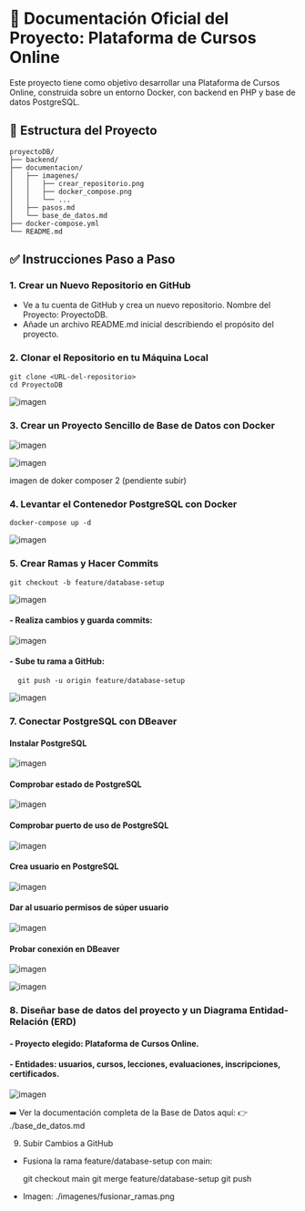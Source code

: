 # 🚀 Documentación Oficial del Proyecto: Plataforma de Cursos Online

Este proyecto tiene como objetivo desarrollar una Plataforma de Cursos Online, construida sobre un entorno Docker, con backend en PHP y base de datos PostgreSQL.

## 📂 Estructura del Proyecto

    proyectoDB/
    ├── backend/
    ├── documentacion/
    │   ├── imagenes/
    │   │   ├── crear_repositorio.png
    │   │   ├── docker_compose.png
    │   │   └── ...
    │   ├── pasos.md
    │   └── base_de_datos.md
    ├── docker-compose.yml
    └── README.md              


## ✅ Instrucciones Paso a Paso

### 1. Crear un Nuevo Repositorio en GitHub
- Ve a tu cuenta de GitHub y crea un nuevo repositorio. Nombre del Proyecto: ProyectoDB.
- Añade un archivo README.md inicial describiendo el propósito del proyecto.

### 2. Clonar el Repositorio en tu Máquina Local

    git clone <URL-del-repositorio>
    cd ProyectoDB

![imagen](./imagenes/1_clonar_repo_local.png)

### 3. Crear un Proyecto Sencillo de Base de Datos con Docker

![imagen](./imagenes/crear_docker_composer.png)

![imagen](./imagenes/editar_docker_compose.png)

imagen de doker composer 2 (pendiente subir)

### 4. Levantar el Contenedor PostgreSQL con Docker

    docker-compose up -d

![imagen](./imagenes/levantar_proyecto.png)


### 5. Crear Ramas y Hacer Commits

    git checkout -b feature/database-setup

![imagen](./imagenes/Crear_rama.png)

#### - Realiza cambios y guarda commits:

![imagen](./imagenes/Cambios_en_rama.png)

#### - Sube tu rama a GitHub:

      git push -u origin feature/database-setup

![imagen](./imagenes/subida_archivos.png)

### 7. Conectar PostgreSQL con DBeaver

#### Instalar PostgreSQL
![imagen](./imagenes/instalar_postgres_2.png)

#### Comprobar estado de PostgreSQL
![imagen](./imagenes/instalar_postgres_3_comrprobar_estado.png)

#### Comprobar puerto de uso de PostgreSQL
![imagen](./imagenes/instalar_postgres_4_comprueba_puerto.png)

#### Crea usuario en PostgreSQL
![imagen](./imagenes/Crea_user_postgres_1.png)

#### Dar al usuario permisos de súper usuario
![imagen](./imagenes/superusuario.png)

#### Probar conexión en DBeaver
![imagen](./imagenes/probar_concexion_dbeaver_1.png)

![imagen](./imagenes/probar_conexion_dbeaver_2.png)


### 8. Diseñar base de datos del proyecto y un Diagrama Entidad-Relación (ERD)

#### - Proyecto elegido: Plataforma de Cursos Online.
#### - Entidades: usuarios, cursos, lecciones, evaluaciones, inscripciones, certificados.

![imagen](./imagenes/diagrama_ER.png)

➡️ Ver la documentación completa de la Base de Datos aquí:
👉 ./base_de_datos.md


9. Subir Cambios a GitHub
- Fusiona la rama feature/database-setup con main:

    git checkout main
    git merge feature/database-setup
    git push

- Imagen: ./imagenes/fusionar_ramas.png
